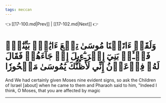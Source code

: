 ```yaml
---
tags: meccan
---
```


👈 [[17-100.md|Prev]] | [[17-102.md|Next]] 👉

# وَلَقَدۡ ءَاتَيۡنَا مُوسَىٰ تِسۡعَ ءَايَٰتِۭ بَيِّنَٰتٖۖ فَسۡـَٔلۡ بَنِيٓ إِسۡرَـٰٓءِيلَ إِذۡ جَآءَهُمۡ فَقَالَ لَهُۥ فِرۡعَوۡنُ إِنِّي لَأَظُنُّكَ يَٰمُوسَىٰ مَسۡحُورٗا

And We had certainly given Moses nine evident signs, so ask the Children of Israel [about] when he came to them and Pharaoh said to him, "Indeed I think, O Moses, that you are affected by magic

---

